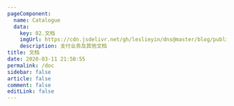 ```yaml
---
pageComponent: 
  name: Catalogue
  data: 
    key: 02.文档
    imgUrl: https://cdn.jsdelivr.net/gh/leslieyin/dns@master/blog/public/img/wendang.png
    description: 支付业务及其他文档
title: 文档
date: 2020-03-11 21:50:55
permalink: /doc
sidebar: false
article: false
comment: false
editLink: false
---
```

